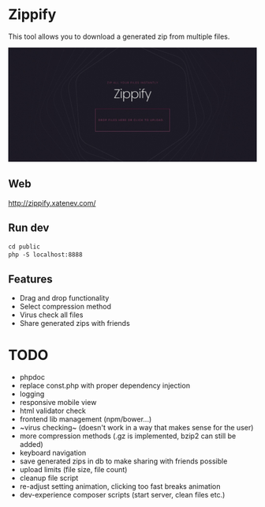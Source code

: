 # Zippify

This tool allows you to download a generated zip from multiple files.

![Zippify](https://github.com/xatenev/zippify/blob/master/github/Zippify.png?raw=true)

## Web

http://zippify.xatenev.com/

## Run dev

````
cd public
php -S localhost:8888
```` 

## Features
- Drag and drop functionality
- Select compression method
- Virus check all files
- Share generated zips with friends

# TODO

- phpdoc
- replace const.php with proper dependency injection
- logging
- responsive mobile view
- html validator check
- frontend lib management (npm/bower...)
- ~virus checking~ (doesn't work in a way that makes sense for the user)
- more compression methods (.gz is implemented, bzip2 can still be added)
- keyboard navigation
- save generated zips in db to make sharing with friends possible
- upload limits (file size, file count)
- cleanup file script
- re-adjust setting animation, clicking too fast breaks animation
- dev-experience composer scripts (start server, clean files etc.)

